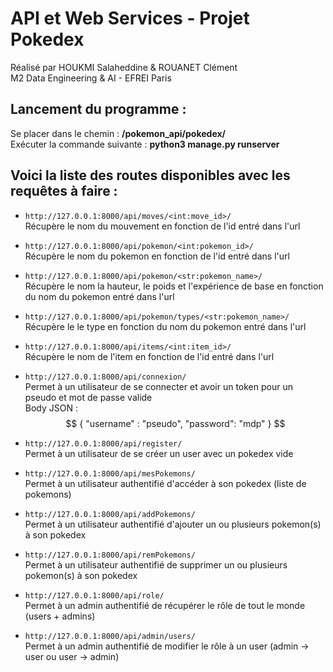 #              API et Web Services   -   Projet Pokedex  
  

Réalisé par HOUKMI Salaheddine & ROUANET Clément  
M2 Data Engineering & AI  -  EFREI Paris


## Lancement du programme :
 Se placer dans le chemin : **/pokemon_api/pokedex/**  
 Exécuter la commande suivante : **python3 manage.py runserver**


## Voici la liste des routes disponibles avec les requêtes à faire :

- ```http://127.0.0.1:8000/api/moves/<int:move_id>/```  
Récupère le nom du mouvement en fonction de l'id entré dans l'url  


- ```http://127.0.0.1:8000/api/pokemon/<int:pokemon_id>/```  
Récupère le nom du pokemon en fonction de l'id entré dans l'url  


- ```http://127.0.0.1:8000/api/pokemon/<str:pokemon_name>/```  
Récupère le nom la hauteur, le poids et l'expérience de base en fonction du nom du pokemon entré dans l'url  


- ```http://127.0.0.1:8000/api/pokemon/types/<str:pokemon_name>/```  
Récupère le le type en fonction du nom du pokemon entré dans l'url  


- ```http://127.0.0.1:8000/api/items/<int:item_id>/```  
Récupère le nom de l'item en fonction de l'id entré dans l'url  


- ```http://127.0.0.1:8000/api/connexion/```  
Permet à un utilisateur de se connecter et avoir un token pour un pseudo et mot de passe valide  
Body JSON :  
$$  
{  
  "username" : "pseudo",  
  "password": "mdp"  
}  
$$  

- ```http://127.0.0.1:8000/api/register/```  
Permet à un utilisateur de se créer un user avec un pokedex vide  


- ```http://127.0.0.1:8000/api/mesPokemons/```  
Permet à un utilisateur authentifié d'accéder à son pokedex (liste de pokemons)  


- ```http://127.0.0.1:8000/api/addPokemons/```  
Permet à un utilisateur authentifié d'ajouter un ou plusieurs pokemon(s) à son pokedex  


- ```http://127.0.0.1:8000/api/remPokemons/```  
Permet à un utilisateur authentifié de supprimer un ou plusieurs pokemon(s) à son pokedex  


- ```http://127.0.0.1:8000/api/role/```  
Permet à un admin authentifié de récupérer le rôle de tout le monde (users + admins)  


- ```http://127.0.0.1:8000/api/admin/users/```  
Permet à un admin authentifié de modifier le rôle à un user (admin -> user  ou  user -> admin)  

